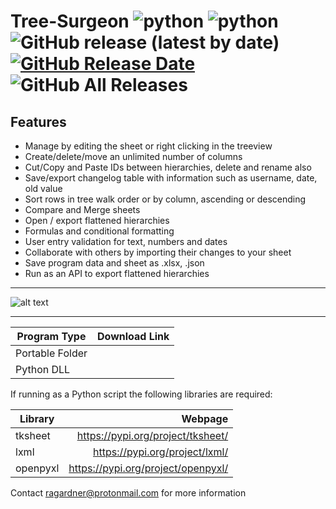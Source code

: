 # Tree-Surgeon ![python](https://img.shields.io/badge/windows-10-blue) ![python](https://img.shields.io/badge/python-3.6+-blue) ![GitHub release (latest by date)](https://img.shields.io/github/v/release/ragardner/Tree-Surgeon) [![GitHub Release Date](https://img.shields.io/github/release-date-pre/ragardner/Tree-Surgeon.svg)](https://github.com/ragardner/Tree-Surgeon/releases) ![GitHub All Releases](https://img.shields.io/github/downloads/ragardner/Tree-Surgeon/total)

## Features

 - Manage by editing the sheet or right clicking in the treeview
 - Create/delete/move an unlimited number of columns
 - Cut/Copy and Paste IDs between hierarchies, delete and rename also
 - Save/export changelog table with information such as username, date, old value
 - Sort rows in tree walk order or by column, ascending or descending
 - Compare and Merge sheets
 - Open / export flattened hierarchies
 - Formulas and conditional formatting
 - User entry validation for text, numbers and dates
 - Collaborate with others by importing their changes to your sheet
 - Save program data and sheet as .xlsx, .json
 - Run as an API to export flattened hierarchies

___

![alt text](https://i.imgur.com/o1rtw3O.jpg)

___

| Program Type      | Download Link                                                                     |
| ------------------| ---------------------------------------------------------------------------------:|
| Portable Folder   |                                                                                   |
| Python DLL        |                                                                                   |

If running as a Python script the following libraries are required:

| Library       | Webpage                            |
| ------------- | ----------------------------------:|
| tksheet       | https://pypi.org/project/tksheet/  |
| lxml          | https://pypi.org/project/lxml/     |
| openpyxl      | https://pypi.org/project/openpyxl/ |

Contact ragardner@protonmail.com for more information

